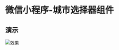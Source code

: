 ﻿# 微信小程序-城市选择器组件
 
## 演示 ##
![效果][1]


[1]: https://licong96.github.io/lib/image/gif/WeChat-city.gif
